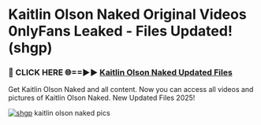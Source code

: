 # Kaitlin Olson Naked Original Videos 0nlyFans Leaked - Files Updated! (shgp)

<h3>🔴 CLICK HERE 🌐==►► <a href="https://tinyurl.com/up5wt9bj" rel="nofollow">Kaitlin Olson Naked Updated Files</a></h3>

Get Kaitlin Olson Naked and all content. Now you can access all videos and pictures of Kaitlin Olson Naked. New Updated Files 2025!

[![shgp](https://i.imgur.com/ABiUzMV.gif)](https://tinyurl.com/up5wt9bj)
kaitlin olson naked pics